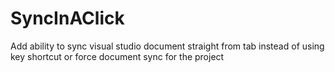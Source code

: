 # SyncInAClick
Add ability to sync visual studio document straight from tab instead of using key shortcut or force document sync for the project

